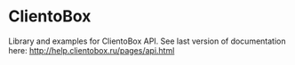 ClientoBox
==========

Library and examples for ClientoBox API. See last version of documentation here: http://help.clientobox.ru/pages/api.html
